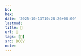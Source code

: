 ```yaml
---
bc:
hex:
date: '2025-10-13T10:28:26+08:00'
lastmod:
title: 􅓶
url: 􅓶
tags: [𩱙]
src: DCCV
note:
---
```


